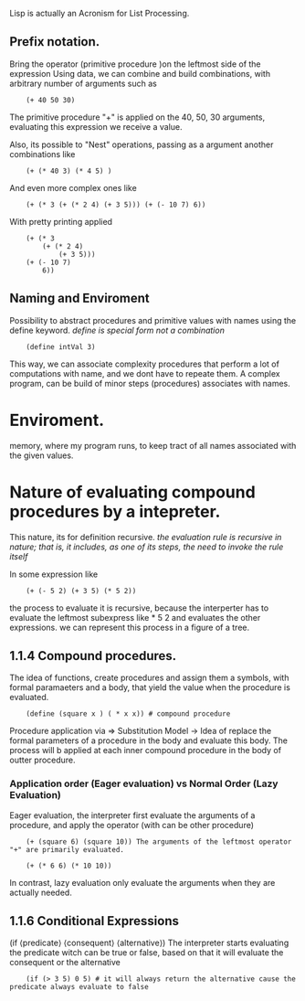 Lisp is actually an Acronism for List Processing.

## Prefix notation.

Bring the operator (primitive procedure )on the leftmost side of the expression
Using data, we can combine and build combinations, with arbitrary number of arguments such as
```
    (+ 40 50 30) 
```
The primitive procedure "+" is applied on the 40, 50, 30 arguments, evaluating this expression we receive a value.

Also, its possible to "Nest" operations, passing as a argument another combinations like

```
    (+ (* 40 3) (* 4 5) )
```
And even more complex ones like 

```
    (+ (* 3 (+ (* 2 4) (+ 3 5))) (+ (- 10 7) 6))
```
With pretty printing applied

``` 
    (+ (* 3
        (+ (* 2 4)
            (+ 3 5)))
    (+ (- 10 7)
        6))
```

## Naming and Enviroment
Possibility to abstract procedures and primitive values with names using the define keyword.
*define is special form not a combination*
```
    (define intVal 3)
```
This way, we can associate complexity procedures that perform a lot of computations with name, and we dont have to repeate them.
A complex program, can be build of minor steps (procedures) associates with names.

# Enviroment.
memory, where my program runs, to keep tract of all names associated with the given values.

# Nature of evaluating compound procedures by a intepreter.

This nature, its for definition recursive.
*the evaluation rule is recursive in nature; that is, it includes, as one of its steps, the need to invoke the rule itself*

In some expression like
```
    (+ (- 5 2) (+ 3 5) (* 5 2))
```
the process to evaluate it is recursive, because the interperter has to evaluate the leftmost subexpress like * 5 2 and evaluates the other expressions.
we can represent this process in a figure of a tree.

## 1.1.4 Compound procedures.
The idea of functions, create procedures and assign them a symbols, with formal paramaeters and a body, that yield the value when the procedure is evaluated.
```
    (define (square x ) ( * x x)) # compound procedure
```
Procedure application via => Substitution Model -> Idea of replace the formal parameters of a procedure in the body and evaluate this body.
The process will b applied at each inner compound procedure in the body of outter procedure.


### Application order (Eager evaluation) vs Normal Order (Lazy Evaluation)

Eager evaluation, the interpreter first evaluate the arguments of a procedure, and apply the operator (with can be other procedure)
```
    (+ (square 6) (square 10)) The arguments of the leftmost operator "+" are primarily evaluated.

    (+ (* 6 6) (* 10 10))
```
In contrast, lazy evaluation only evaluate the arguments when they are actually needed.


## 1.1.6 Conditional Expressions

(if ⟨predicate⟩ ⟨consequent⟩ ⟨alternative⟩)
The interpreter starts evaluating the predicate witch can be true or false, based on that it will evaluate the consequent or the alternative
```
    (if (> 3 5) 0 5) # it will always return the alternative cause the predicate always evaluate to false
```





